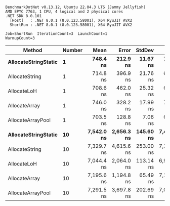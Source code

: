 ```

BenchmarkDotNet v0.13.12, Ubuntu 22.04.3 LTS (Jammy Jellyfish)
AMD EPYC 7763, 1 CPU, 4 logical and 2 physical cores
.NET SDK 8.0.101
  [Host]   : .NET 8.0.1 (8.0.123.58001), X64 RyuJIT AVX2
  ShortRun : .NET 8.0.1 (8.0.123.58001), X64 RyuJIT AVX2

Job=ShortRun  IterationCount=3  LaunchCount=1  
WarmupCount=3  

```
| Method               | Number | Mean       | Error      | StdDev    | Min        | Max        | Gen0   | Gen1   | Allocated |
|--------------------- |------- |-----------:|-----------:|----------:|-----------:|-----------:|-------:|-------:|----------:|
| **AllocateStringStatic** | **1**      |   **748.4 ns** |   **212.9 ns** |  **11.67 ns** |   **740.7 ns** |   **761.9 ns** | **0.0124** | **0.0114** |   **1.02 KB** |
| AllocateString       | 1      |   714.8 ns |   396.9 ns |  21.76 ns |   691.6 ns |   734.8 ns | 0.0124 | 0.0114 |   1.02 KB |
| AllocateLoH          | 1      |   708.6 ns |   462.0 ns |  25.32 ns |   693.1 ns |   737.8 ns | 0.0124 | 0.0114 |   1.02 KB |
| AllocateArray        | 1      |   746.0 ns |   328.2 ns |  17.99 ns |   729.5 ns |   765.2 ns | 0.0124 | 0.0114 |   1.02 KB |
| AllocateArrayPool    | 1      |   703.5 ns |   128.8 ns |   7.06 ns |   696.2 ns |   710.2 ns | 0.0124 | 0.0114 |   1.02 KB |
| **AllocateStringStatic** | **10**     | **7,542.0 ns** | **2,656.3 ns** | **145.60 ns** | **7,423.3 ns** | **7,704.5 ns** | **0.1221** | **0.1144** |  **10.23 KB** |
| AllocateString       | 10     | 7,329.7 ns | 4,615.6 ns | 253.00 ns | 7,176.4 ns | 7,621.7 ns | 0.1221 | 0.1144 |  10.23 KB |
| AllocateLoH          | 10     | 7,044.4 ns | 2,064.0 ns | 113.14 ns | 6,915.5 ns | 7,127.2 ns | 0.1221 | 0.1144 |  10.23 KB |
| AllocateArray        | 10     | 7,195.6 ns | 1,194.8 ns |  65.49 ns | 7,155.1 ns | 7,271.2 ns | 0.1221 | 0.1144 |  10.23 KB |
| AllocateArrayPool    | 10     | 7,291.5 ns | 3,697.8 ns | 202.69 ns | 7,062.6 ns | 7,448.2 ns | 0.1221 | 0.1144 |  10.23 KB |
